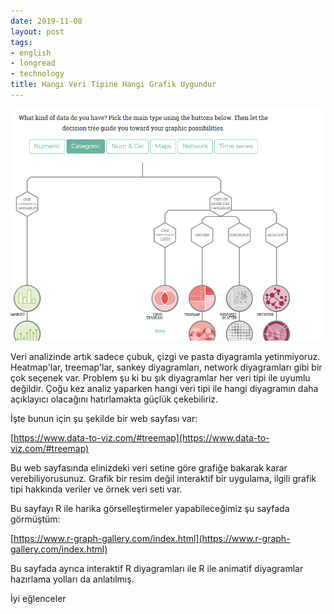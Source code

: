 ```yaml
---
date: 2019-11-08
layout: post
tags:
- english
- longread
- technology
title: Hangi Veri Tipine Hangi Grafik Uygundur
---
```


![](/images/2019-11-08-14_38_40-from-data-to-viz-_-find-the-graphic-you-need.png)

Veri analizinde artık sadece çubuk, çizgi ve pasta diyagramla yetinmiyoruz. Heatmap'lar, treemap'lar, sankey diyagramları, network diyagramları gibi bir çok seçenek var. Problem şu ki bu şık diyagramlar her veri tipi ile uyumlu değildir. Çoğu kez analiz yaparken hangi veri tipi ile hangi diyagramın daha açıklayıcı olacağını hatırlamakta güçlük çekebiliriz.

İşte bunun için şu şekilde bir web sayfası var:

[https://www.data-to-viz.com/#treemap](https://www.data-to-viz.com/#treemap)

Bu web sayfasında elinizdeki veri setine göre grafiğe bakarak karar verebiliyorusunuz. Grafik bir resim değil interaktif bir uygulama, ilgili grafik tipi hakkında veriler ve örnek veri seti var.

Bu sayfayı R ile harika görselleştirmeler yapabileceğimiz şu sayfada görmüştüm:

[https://www.r-graph-gallery.com/index.html](https://www.r-graph-gallery.com/index.html)

Bu sayfada ayrıca interaktif R diyagramları ile R ile animatif diyagramlar hazırlama yolları da anlatılmış.

İyi eğlenceler
